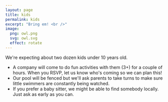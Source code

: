 ```yaml
---
layout: page
title: kids
permalink: kids
excerpt: "Bring em! <br />"
image:
  png: owl.png
  svg: owl.svg
  effect: rotate
---
```



We're expecting about two dozen kids under 10 years old.

* A company will come to do fun activities with them (3+) for a couple of hours. When you RSVP, let us know who's coming so we can plan this!
* Our pool will be fenced but we'll ask parents to take turns to make sure little swimmers are constantly being watched.
* If you prefer a baby sitter, we might be able to find somebody locally. Just ask as early as you can.
